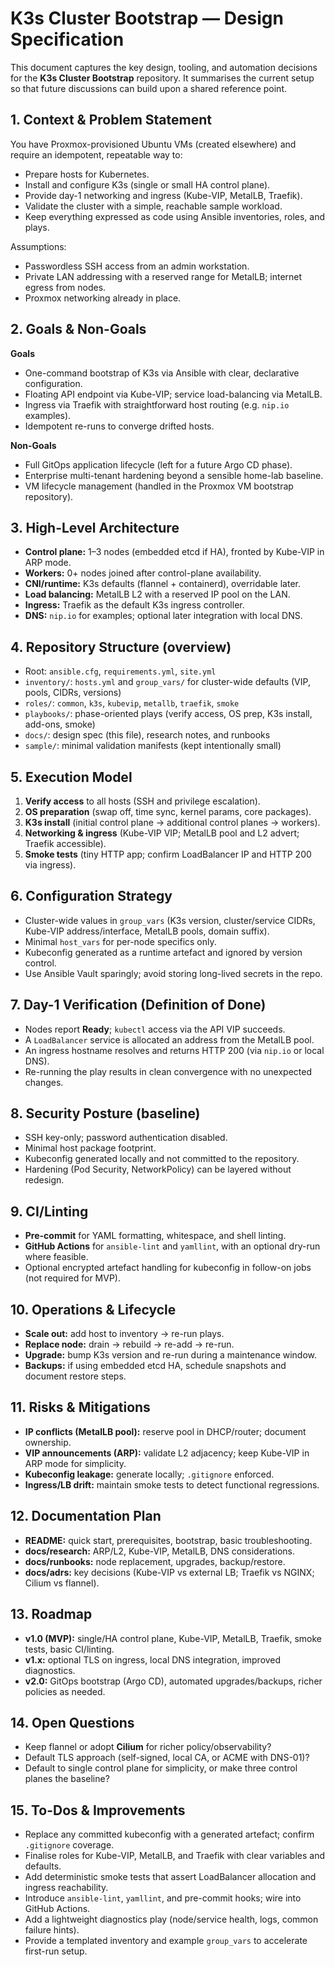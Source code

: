 # K3s Cluster Bootstrap — Design Specification

This document captures the key design, tooling, and automation decisions for the **K3s Cluster Bootstrap** repository.
It summarises the current setup so that future discussions can build upon a shared reference point.

## 1. Context & Problem Statement

You have Proxmox-provisioned Ubuntu VMs (created elsewhere) and require an idempotent, repeatable way to:

* Prepare hosts for Kubernetes.
* Install and configure K3s (single or small HA control plane).
* Provide day-1 networking and ingress (Kube-VIP, MetalLB, Traefik).
* Validate the cluster with a simple, reachable sample workload.
* Keep everything expressed as code using Ansible inventories, roles, and plays.

Assumptions:

* Passwordless SSH access from an admin workstation.
* Private LAN addressing with a reserved range for MetalLB; internet egress from nodes.
* Proxmox networking already in place.

## 2. Goals & Non-Goals

**Goals**

* One-command bootstrap of K3s via Ansible with clear, declarative configuration.
* Floating API endpoint via Kube-VIP; service load-balancing via MetalLB.
* Ingress via Traefik with straightforward host routing (e.g. `nip.io` examples).
* Idempotent re-runs to converge drifted hosts.

**Non-Goals**

* Full GitOps application lifecycle (left for a future Argo CD phase).
* Enterprise multi-tenant hardening beyond a sensible home-lab baseline.
* VM lifecycle management (handled in the Proxmox VM bootstrap repository).

## 3. High-Level Architecture

* **Control plane:** 1–3 nodes (embedded etcd if HA), fronted by Kube-VIP in ARP mode.
* **Workers:** 0+ nodes joined after control-plane availability.
* **CNI/runtime:** K3s defaults (flannel + containerd), overridable later.
* **Load balancing:** MetalLB L2 with a reserved IP pool on the LAN.
* **Ingress:** Traefik as the default K3s ingress controller.
* **DNS:** `nip.io` for examples; optional later integration with local DNS.

## 4. Repository Structure (overview)

* Root: `ansible.cfg`, `requirements.yml`, `site.yml`
* `inventory/`: `hosts.yml` and `group_vars/` for cluster-wide defaults (VIP, pools, CIDRs, versions)
* `roles/`: `common`, `k3s`, `kubevip`, `metallb`, `traefik`, `smoke`
* `playbooks/`: phase-oriented plays (verify access, OS prep, K3s install, add-ons, smoke)
* `docs/`: design spec (this file), research notes, and runbooks
* `sample/`: minimal validation manifests (kept intentionally small)

## 5. Execution Model

1. **Verify access** to all hosts (SSH and privilege escalation).
2. **OS preparation** (swap off, time sync, kernel params, core packages).
3. **K3s install** (initial control plane → additional control planes → workers).
4. **Networking & ingress** (Kube-VIP VIP; MetalLB pool and L2 advert; Traefik accessible).
5. **Smoke tests** (tiny HTTP app; confirm LoadBalancer IP and HTTP 200 via ingress).

## 6. Configuration Strategy

* Cluster-wide values in `group_vars` (K3s version, cluster/service CIDRs, Kube-VIP address/interface, MetalLB pools,
  domain suffix).
* Minimal `host_vars` for per-node specifics only.
* Kubeconfig generated as a runtime artefact and ignored by version control.
* Use Ansible Vault sparingly; avoid storing long-lived secrets in the repo.

## 7. Day-1 Verification (Definition of Done)

* Nodes report **Ready**; `kubectl` access via the API VIP succeeds.
* A `LoadBalancer` service is allocated an address from the MetalLB pool.
* An ingress hostname resolves and returns HTTP 200 (via `nip.io` or local DNS).
* Re-running the play results in clean convergence with no unexpected changes.

## 8. Security Posture (baseline)

* SSH key-only; password authentication disabled.
* Minimal host package footprint.
* Kubeconfig generated locally and not committed to the repository.
* Hardening (Pod Security, NetworkPolicy) can be layered without redesign.

## 9. CI/Linting

* **Pre-commit** for YAML formatting, whitespace, and shell linting.
* **GitHub Actions** for `ansible-lint` and `yamllint`, with an optional dry-run where feasible.
* Optional encrypted artefact handling for kubeconfig in follow-on jobs (not required for MVP).

## 10. Operations & Lifecycle

* **Scale out:** add host to inventory → re-run plays.
* **Replace node:** drain → rebuild → re-add → re-run.
* **Upgrade:** bump K3s version and re-run during a maintenance window.
* **Backups:** if using embedded etcd HA, schedule snapshots and document restore steps.

## 11. Risks & Mitigations

* **IP conflicts (MetalLB pool):** reserve pool in DHCP/router; document ownership.
* **VIP announcements (ARP):** validate L2 adjacency; keep Kube-VIP in ARP mode for simplicity.
* **Kubeconfig leakage:** generate locally; `.gitignore` enforced.
* **Ingress/LB drift:** maintain smoke tests to detect functional regressions.

## 12. Documentation Plan

* **README:** quick start, prerequisites, bootstrap, basic troubleshooting.
* **docs/research:** ARP/L2, Kube-VIP, MetalLB, DNS considerations.
* **docs/runbooks:** node replacement, upgrades, backup/restore.
* **docs/adrs:** key decisions (Kube-VIP vs external LB; Traefik vs NGINX; Cilium vs flannel).

## 13. Roadmap

* **v1.0 (MVP):** single/HA control plane, Kube-VIP, MetalLB, Traefik, smoke tests, basic CI/linting.
* **v1.x:** optional TLS on ingress, local DNS integration, improved diagnostics.
* **v2.0:** GitOps bootstrap (Argo CD), automated upgrades/backups, richer policies as needed.

## 14. Open Questions

* Keep flannel or adopt **Cilium** for richer policy/observability?
* Default TLS approach (self-signed, local CA, or ACME with DNS-01)?
* Default to single control plane for simplicity, or make three control planes the baseline?

## 15. To-Dos & Improvements

* Replace any committed kubeconfig with a generated artefact; confirm `.gitignore` coverage.
* Finalise roles for Kube-VIP, MetalLB, and Traefik with clear variables and defaults.
* Add deterministic smoke tests that assert LoadBalancer allocation and ingress reachability.
* Introduce `ansible-lint`, `yamllint`, and pre-commit hooks; wire into GitHub Actions.
* Add a lightweight diagnostics play (node/service health, logs, common failure hints).
* Provide a templated inventory and example `group_vars` to accelerate first-run setup.
